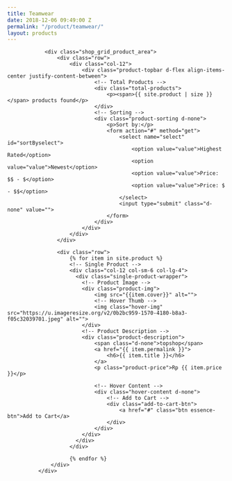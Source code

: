 ```yaml
---
title: Teamwear
date: 2018-12-06 09:49:00 Z
permalink: "/product/teamwear/"
layout: products
---
```


                <div class="shop_grid_product_area">
                    <div class="row">
                        <div class="col-12">
                            <div class="product-topbar d-flex align-items-center justify-content-between">
                                <!-- Total Products -->
                                <div class="total-products">
                                    <p><span>{{ site.product | size }}</span> products found</p>
                                </div>
                                <!-- Sorting -->
                                <div class="product-sorting d-none">
                                    <p>Sort by:</p>
                                    <form action="#" method="get">
                                        <select name="select" id="sortByselect">
                                            <option value="value">Highest Rated</option>
                                            <option value="value">Newest</option>
                                            <option value="value">Price: $$ - $</option>
                                            <option value="value">Price: $ - $$</option>
                                        </select>
                                        <input type="submit" class="d-none" value="">
                                    </form>
                                </div>
                            </div>
                        </div>
                    </div>

                    <div class="row">
                        {% for item in site.product %}
                        <!-- Single Product -->
                        <div class="col-12 col-sm-6 col-lg-4">
                          <div class="single-product-wrapper">
                            <!-- Product Image -->
                            <div class="product-img">
                                <img src="{{item.cover}}" alt="">
                                <!-- Hover Thumb -->
                                <img class="hover-img" src="https://u.imageresize.org/v2/0b2bc959-1570-4180-b8a3-f05c32039701.jpeg" alt="">
                            </div>
                            <!-- Product Description -->
                            <div class="product-description">
                                <span class="d-none">topshop</span>
                                <a href="{{ item.permalink }}">
                                    <h6>{{ item.title }}</h6>
                                </a>
                                <p class="product-price">Rp {{ item.price }}</p>

                                <!-- Hover Content -->
                                <div class="hover-content d-none">
                                    <!-- Add to Cart -->
                                    <div class="add-to-cart-btn">
                                        <a href="#" class="btn essence-btn">Add to Cart</a>
                                    </div>
                                </div>
                            </div>
                          </div>
                        </div>

                        {% endfor %}
                  </div>
              </div>

